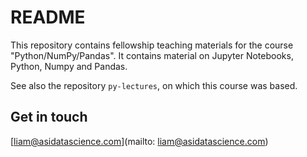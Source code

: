# README #

This repository contains fellowship teaching materials for the course "Python/NumPy/Pandas". 
It contains material on Jupyter Notebooks, Python, Numpy and Pandas. 

See also the repository `py-lectures`, on which this course was based.  

## Get in touch

[liam@asidatascience.com](mailto: liam@asidatascience.com)
